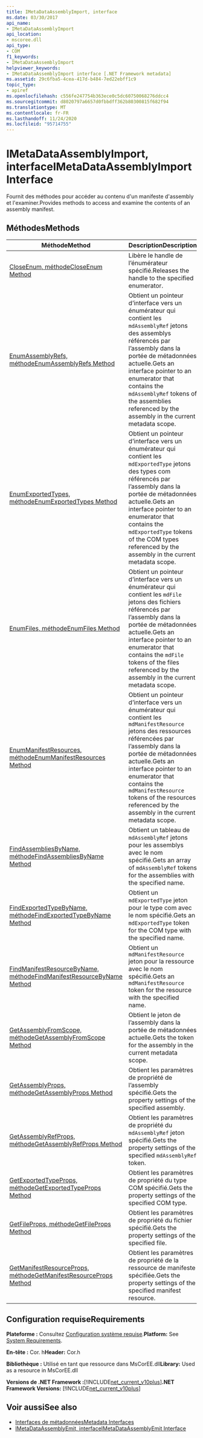 ```yaml
---
title: IMetaDataAssemblyImport, interface
ms.date: 03/30/2017
api_name:
- IMetaDataAssemblyImport
api_location:
- mscoree.dll
api_type:
- COM
f1_keywords:
- IMetaDataAssemblyImport
helpviewer_keywords:
- IMetaDataAssemblyImport interface [.NET Framework metadata]
ms.assetid: 29c6fba5-4cea-417d-b484-7ed22ebff1c9
topic_type:
- apiref
ms.openlocfilehash: c556fe247754b363ece0c5dc60750068276ddcc4
ms.sourcegitcommit: d8020797a6657d0fbbdff362b80300815f682f94
ms.translationtype: MT
ms.contentlocale: fr-FR
ms.lasthandoff: 11/24/2020
ms.locfileid: "95714755"
---
```

# <a name="imetadataassemblyimport-interface"></a><span data-ttu-id="9e7b1-102">IMetaDataAssemblyImport, interface</span><span class="sxs-lookup"><span data-stu-id="9e7b1-102">IMetaDataAssemblyImport Interface</span></span>

<span data-ttu-id="9e7b1-103">Fournit des méthodes pour accéder au contenu d'un manifeste d'assembly et l'examiner.</span><span class="sxs-lookup"><span data-stu-id="9e7b1-103">Provides methods to access and examine the contents of an assembly manifest.</span></span>  
  
## <a name="methods"></a><span data-ttu-id="9e7b1-104">Méthodes</span><span class="sxs-lookup"><span data-stu-id="9e7b1-104">Methods</span></span>  
  
|<span data-ttu-id="9e7b1-105">Méthode</span><span class="sxs-lookup"><span data-stu-id="9e7b1-105">Method</span></span>|<span data-ttu-id="9e7b1-106">Description</span><span class="sxs-lookup"><span data-stu-id="9e7b1-106">Description</span></span>|  
|------------|-----------------|  
|[<span data-ttu-id="9e7b1-107">CloseEnum, méthode</span><span class="sxs-lookup"><span data-stu-id="9e7b1-107">CloseEnum Method</span></span>](imetadataassemblyimport-closeenum-method.md)|<span data-ttu-id="9e7b1-108">Libère le handle de l’énumérateur spécifié.</span><span class="sxs-lookup"><span data-stu-id="9e7b1-108">Releases the handle to the specified enumerator.</span></span>|  
|[<span data-ttu-id="9e7b1-109">EnumAssemblyRefs, méthode</span><span class="sxs-lookup"><span data-stu-id="9e7b1-109">EnumAssemblyRefs Method</span></span>](imetadataassemblyimport-enumassemblyrefs-method.md)|<span data-ttu-id="9e7b1-110">Obtient un pointeur d’interface vers un énumérateur qui contient les `mdAssemblyRef` jetons des assemblys référencés par l’assembly dans la portée de métadonnées actuelle.</span><span class="sxs-lookup"><span data-stu-id="9e7b1-110">Gets an interface pointer to an enumerator that contains the `mdAssemblyRef` tokens of the assemblies referenced by the assembly in the current metadata scope.</span></span>|  
|[<span data-ttu-id="9e7b1-111">EnumExportedTypes, méthode</span><span class="sxs-lookup"><span data-stu-id="9e7b1-111">EnumExportedTypes Method</span></span>](imetadataassemblyimport-enumexportedtypes-method.md)|<span data-ttu-id="9e7b1-112">Obtient un pointeur d’interface vers un énumérateur qui contient les `mdExportedType` jetons des types com référencés par l’assembly dans la portée de métadonnées actuelle.</span><span class="sxs-lookup"><span data-stu-id="9e7b1-112">Gets an interface pointer to an enumerator that contains the `mdExportedType` tokens of the COM types referenced by the assembly in the current metadata scope.</span></span>|  
|[<span data-ttu-id="9e7b1-113">EnumFiles, méthode</span><span class="sxs-lookup"><span data-stu-id="9e7b1-113">EnumFiles Method</span></span>](imetadataassemblyimport-enumfiles-method.md)|<span data-ttu-id="9e7b1-114">Obtient un pointeur d’interface vers un énumérateur qui contient les `mdFile` jetons des fichiers référencés par l’assembly dans la portée de métadonnées actuelle.</span><span class="sxs-lookup"><span data-stu-id="9e7b1-114">Gets an interface pointer to an enumerator that contains the `mdFile` tokens of the files referenced by the assembly in the current metadata scope.</span></span>|  
|[<span data-ttu-id="9e7b1-115">EnumManifestResources, méthode</span><span class="sxs-lookup"><span data-stu-id="9e7b1-115">EnumManifestResources Method</span></span>](imetadataassemblyimport-enummanifestresources-method.md)|<span data-ttu-id="9e7b1-116">Obtient un pointeur d’interface vers un énumérateur qui contient les `mdManifestResource` jetons des ressources référencées par l’assembly dans la portée de métadonnées actuelle.</span><span class="sxs-lookup"><span data-stu-id="9e7b1-116">Gets an interface pointer to an enumerator that contains the `mdManifestResource` tokens of the resources referenced by the assembly in the current metadata scope.</span></span>|  
|[<span data-ttu-id="9e7b1-117">FindAssembliesByName, méthode</span><span class="sxs-lookup"><span data-stu-id="9e7b1-117">FindAssembliesByName Method</span></span>](imetadataassemblyimport-findassembliesbyname-method.md)|<span data-ttu-id="9e7b1-118">Obtient un tableau de `mdAssemblyRef` jetons pour les assemblys avec le nom spécifié.</span><span class="sxs-lookup"><span data-stu-id="9e7b1-118">Gets an array of `mdAssemblyRef` tokens for the assemblies with the specified name.</span></span>|  
|[<span data-ttu-id="9e7b1-119">FindExportedTypeByName, méthode</span><span class="sxs-lookup"><span data-stu-id="9e7b1-119">FindExportedTypeByName Method</span></span>](imetadataassemblyimport-findexportedtypebyname-method.md)|<span data-ttu-id="9e7b1-120">Obtient un `mdExportedType` jeton pour le type com avec le nom spécifié.</span><span class="sxs-lookup"><span data-stu-id="9e7b1-120">Gets an `mdExportedType` token for the COM type with the specified name.</span></span>|  
|[<span data-ttu-id="9e7b1-121">FindManifestResourceByName, méthode</span><span class="sxs-lookup"><span data-stu-id="9e7b1-121">FindManifestResourceByName Method</span></span>](imetadataassemblyimport-findmanifestresourcebyname-method.md)|<span data-ttu-id="9e7b1-122">Obtient un `mdManifestResource` jeton pour la ressource avec le nom spécifié.</span><span class="sxs-lookup"><span data-stu-id="9e7b1-122">Gets an `mdManifestResource` token for the resource with the specified name.</span></span>|  
|[<span data-ttu-id="9e7b1-123">GetAssemblyFromScope, méthode</span><span class="sxs-lookup"><span data-stu-id="9e7b1-123">GetAssemblyFromScope Method</span></span>](imetadataassemblyimport-getassemblyfromscope-method.md)|<span data-ttu-id="9e7b1-124">Obtient le jeton de l’assembly dans la portée de métadonnées actuelle.</span><span class="sxs-lookup"><span data-stu-id="9e7b1-124">Gets the token for the assembly in the current metadata scope.</span></span>|  
|[<span data-ttu-id="9e7b1-125">GetAssemblyProps, méthode</span><span class="sxs-lookup"><span data-stu-id="9e7b1-125">GetAssemblyProps Method</span></span>](imetadataassemblyimport-getassemblyprops-method.md)|<span data-ttu-id="9e7b1-126">Obtient les paramètres de propriété de l’assembly spécifié.</span><span class="sxs-lookup"><span data-stu-id="9e7b1-126">Gets the property settings of the specified assembly.</span></span>|  
|[<span data-ttu-id="9e7b1-127">GetAssemblyRefProps, méthode</span><span class="sxs-lookup"><span data-stu-id="9e7b1-127">GetAssemblyRefProps Method</span></span>](imetadataassemblyimport-getassemblyrefprops-method.md)|<span data-ttu-id="9e7b1-128">Obtient les paramètres de propriété du `mdAssemblyRef` jeton spécifié.</span><span class="sxs-lookup"><span data-stu-id="9e7b1-128">Gets the property settings of the specified `mdAssemblyRef` token.</span></span>|  
|[<span data-ttu-id="9e7b1-129">GetExportedTypeProps, méthode</span><span class="sxs-lookup"><span data-stu-id="9e7b1-129">GetExportedTypeProps Method</span></span>](imetadataassemblyimport-getexportedtypeprops-method.md)|<span data-ttu-id="9e7b1-130">Obtient les paramètres de propriété du type COM spécifié.</span><span class="sxs-lookup"><span data-stu-id="9e7b1-130">Gets the property settings of the specified COM type.</span></span>|  
|[<span data-ttu-id="9e7b1-131">GetFileProps, méthode</span><span class="sxs-lookup"><span data-stu-id="9e7b1-131">GetFileProps Method</span></span>](imetadataassemblyimport-getfileprops-method.md)|<span data-ttu-id="9e7b1-132">Obtient les paramètres de propriété du fichier spécifié.</span><span class="sxs-lookup"><span data-stu-id="9e7b1-132">Gets the property settings of the specified file.</span></span>|  
|[<span data-ttu-id="9e7b1-133">GetManifestResourceProps, méthode</span><span class="sxs-lookup"><span data-stu-id="9e7b1-133">GetManifestResourceProps Method</span></span>](imetadataassemblyimport-getmanifestresourceprops-method.md)|<span data-ttu-id="9e7b1-134">Obtient les paramètres de propriété de la ressource de manifeste spécifiée.</span><span class="sxs-lookup"><span data-stu-id="9e7b1-134">Gets the property settings of the specified manifest resource.</span></span>|  
  
## <a name="requirements"></a><span data-ttu-id="9e7b1-135">Configuration requise</span><span class="sxs-lookup"><span data-stu-id="9e7b1-135">Requirements</span></span>  

 <span data-ttu-id="9e7b1-136">**Plateforme :** Consultez [Configuration système requise](../../get-started/system-requirements.md).</span><span class="sxs-lookup"><span data-stu-id="9e7b1-136">**Platform:** See [System Requirements](../../get-started/system-requirements.md).</span></span>  
  
 <span data-ttu-id="9e7b1-137">**En-tête :** Cor. h</span><span class="sxs-lookup"><span data-stu-id="9e7b1-137">**Header:** Cor.h</span></span>  
  
 <span data-ttu-id="9e7b1-138">**Bibliothèque :** Utilisé en tant que ressource dans MsCorEE.dll</span><span class="sxs-lookup"><span data-stu-id="9e7b1-138">**Library:** Used as a resource in MsCorEE.dll</span></span>  
  
 <span data-ttu-id="9e7b1-139">**Versions de .NET Framework :**[!INCLUDE[net_current_v10plus](../../../../includes/net-current-v10plus-md.md)]</span><span class="sxs-lookup"><span data-stu-id="9e7b1-139">**.NET Framework Versions:** [!INCLUDE[net_current_v10plus](../../../../includes/net-current-v10plus-md.md)]</span></span>  
  
## <a name="see-also"></a><span data-ttu-id="9e7b1-140">Voir aussi</span><span class="sxs-lookup"><span data-stu-id="9e7b1-140">See also</span></span>

- [<span data-ttu-id="9e7b1-141">Interfaces de métadonnées</span><span class="sxs-lookup"><span data-stu-id="9e7b1-141">Metadata Interfaces</span></span>](metadata-interfaces.md)
- [<span data-ttu-id="9e7b1-142">IMetaDataAssemblyEmit, interface</span><span class="sxs-lookup"><span data-stu-id="9e7b1-142">IMetaDataAssemblyEmit Interface</span></span>](imetadataassemblyemit-interface.md)
